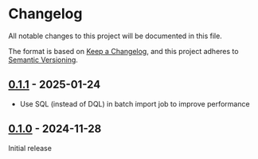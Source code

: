 # Changelog

All notable changes to this project will be documented in this file.

The format is based on [Keep a Changelog](https://keepachangelog.com/en/1.1.0/),
and this project adheres to [Semantic Versioning](https://semver.org/spec/v2.0.0.html).

## [0.1.1] - 2025-01-24

- Use SQL (instead of DQL) in batch import job to improve performance

## [0.1.0] - 2024-11-28

Initial release

[0.1.1]: https://github.com/biblibre/omeka-s-module-Alto/releases/tag/v0.1.1
[0.1.0]: https://github.com/biblibre/omeka-s-module-Alto/releases/tag/v0.1.0
